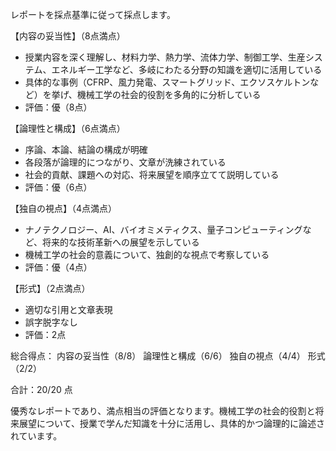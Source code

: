 レポートを採点基準に従って採点します。

【内容の妥当性】（8点満点）
- 授業内容を深く理解し、材料力学、熱力学、流体力学、制御工学、生産システム、エネルギー工学など、多岐にわたる分野の知識を適切に活用している
- 具体的な事例（CFRP、風力発電、スマートグリッド、エクソスケルトンなど）を挙げ、機械工学の社会的役割を多角的に分析している
- 評価：優（8点）

【論理性と構成】（6点満点）
- 序論、本論、結論の構成が明確
- 各段落が論理的につながり、文章が洗練されている
- 社会的貢献、課題への対応、将来展望を順序立てて説明している
- 評価：優（6点）

【独自の視点】（4点満点）
- ナノテクノロジー、AI、バイオミメティクス、量子コンピューティングなど、将来的な技術革新への展望を示している
- 機械工学の社会的意義について、独創的な視点で考察している
- 評価：優（4点）

【形式】（2点満点）
- 適切な引用と文章表現
- 誤字脱字なし
- 評価：2点

総合得点：
内容の妥当性（8/8）
論理性と構成（6/6）
独自の視点（4/4）
形式（2/2）

合計：20/20 点

優秀なレポートであり、満点相当の評価となります。機械工学の社会的役割と将来展望について、授業で学んだ知識を十分に活用し、具体的かつ論理的に論述されています。